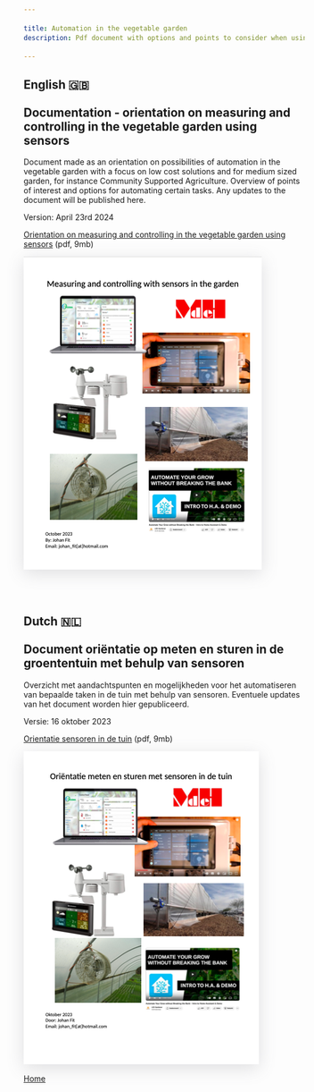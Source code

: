 ```yaml
---

title: Automation in the vegetable garden
description: Pdf document with options and points to consider when using automation in the garden with the use of sensors and software. 

---
```


## English 🇬🇧 <br><br> Documentation - orientation on measuring and controlling in the vegetable garden using sensors

Document made as an orientation on possibilities of automation in the vegetable garden with a focus on low cost solutions and for medium sized garden, for instance Community Supported Agriculture. Overview of points of interest and options for automating certain tasks. Any updates to the document will be published here.

Version: April 23rd 2024

<a href="https://bit.ly/document-mh-sensors-en">Orientation on measuring and controlling in the vegetable garden using sensors</a> (pdf, 9mb)



<a href="https://bit.ly/document-mh-sensors-en">
<img src="Thumbnail Engels.png" style="box-shadow: rgba(100, 100, 111, 0.2) 0px 7px 29px 0px;"></a>

<br><br>


## Dutch 🇳🇱 <br><br> Document oriëntatie op meten en sturen in de groententuin met behulp van sensoren

Overzicht met aandachtspunten en mogelijkheden voor het automatiseren van bepaalde taken in de tuin met behulp van sensoren. 
Eventuele updates van het document worden hier gepubliceerd. 

Versie: 16 oktober 2023

<a href="https://bit.ly/document-mh-sensoren">Orientatie sensoren in de tuin</a> (pdf, 9mb)

<a href="https://bit.ly/document-mh-sensoren">
<img src="Thumbnail Nederlands.png" style="box-shadow: rgba(100, 100, 111, 0.2) 0px 7px 29px 0px;"></a>


[Home](https://johanf44.github.io/moestuin-dh/) 
